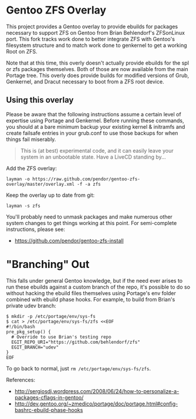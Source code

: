 Gentoo ZFS Overlay
==================

This project provides a Gentoo overlay to provide ebuilds for packages necessary to support ZFS on Gentoo from Brian Behlendorf's ZFSonLinux port.  This fork tracks work done to better integrate ZFS with Gentoo's filesystem structure and to match work done to genkernel to get a working Root on ZFS.

Note that at this time, this overly doesn't actually provide ebuilds for the spl or zfs packages themselves.  Both of those are now available from the main Portage tree.  This overly does provide builds for modified versions of Grub, Genkernel, and Dracut necessary to boot from a ZFS root device.

Using this overlay
------------------

Please be aware that the following instructions assume a certain level of expertise using Portage and Genkernel.  Before running these commands, you should at a bare minimum backup your existing kernel & initramfs and create failsafe entries in your grub.conf to use those backups for when things fail miserably.

> This is (at best) experimental code, and it can easily leave your system in an unbootable state.  Have a LiveCD standing by...

Add the ZFS overlay:

	layman -o https://raw.github.com/pendor/gentoo-zfs-overlay/master/overlay.xml -f -a zfs

Keep the overlay up to date from git:

	layman -s zfs

You'll probably need to unmask packages and make numerous other system changes to get things working at this point.  For semi-complete instructions, please see:

* https://github.com/pendor/gentoo-zfs-install

"Branching" Out
===============

This falls under general Gentoo knowledge, but if the need ever arises to run these ebuilds against a custom branch of the repo, it's possible to do so without hacking the ebuild files themselves using Portage's env folder combined with ebuild phase hooks.  For example, to build from Brian's private udev branch:

```
$ mkdir -p /etc/portage/env/sys-fs
$ cat > /etc/portage/env/sys-fs/zfs <<EOF
#!/bin/bash
pre_pkg_setup() {
  # Override to use Brian's testing repo
  EGIT_REPO_URI="https://github.com/behlendorf/zfs"
  EGIT_BRANCH="udev"
}
EOF
```

To go back to normal, just `rm /etc/portage/env/sys-fs/zfs`.

References:

* http://sergiosdj.wordpress.com/2008/06/24/how-to-personalize-a-packages-cflags-in-gentoo/
* http://dev.gentoo.org/~zmedico/portage/doc/portage.html#config-bashrc-ebuild-phase-hooks 
